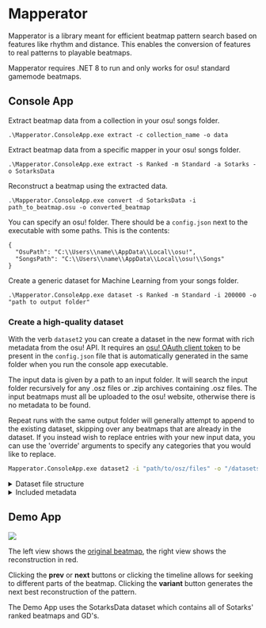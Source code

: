 # Mapperator

Mapperator is a library meant for efficient beatmap pattern search based on features like rhythm and distance.
This enables the conversion of features to real patterns to playable beatmaps.

Mapperator requires .NET 8 to run and only works for osu! standard gamemode beatmaps.

## Console App

Extract beatmap data from a collection in your osu! songs folder.
```
.\Mapperator.ConsoleApp.exe extract -c collection_name -o data
```

Extract beatmap data from a specific mapper in your osu! songs folder.
```
.\Mapperator.ConsoleApp.exe extract -s Ranked -m Standard -a Sotarks -o SotarksData
```

Reconstruct a beatmap using the extracted data.
```
.\Mapperator.ConsoleApp.exe convert -d SotarksData -i path_to_beatmap.osu -o converted_beatmap
```

You can specify an osu! folder. There should be a `config.json` next to the executable with some paths. This is the contents:
```
{
  "OsuPath": "C:\\Users\\name\\AppData\\Local\\osu!",
  "SongsPath": "C:\\Users\\name\\AppData\\Local\\osu!\\Songs"
}
```

Create a generic dataset for Machine Learning from your songs folder.

```
.\Mapperator.ConsoleApp.exe dataset -s Ranked -m Standard -i 200000 -o "path to output folder"
```

### Create a high-quality dataset

With the verb `dataset2` you can create a dataset in the new format with rich metadata from the osu! API.
It requires an [osu! OAuth client token](https://osu.ppy.sh/home/account/edit) to be present in the `config.json` file that is automatically generated in the same folder when you run the console app executable.

The input data is given by a path to an input folder. It will search the input folder recursively for any .osz files or .zip archives containing .osz files.
The input beatmaps must all be uploaded to the osu! website, otherwise there is no metadata to be found.

Repeat runs with the same output folder will generally attempt to append to the existing dataset, skipping over any beatmaps that are already in the dataset. If you instead wish to replace entries with your new input data, you can use the 'override' arguments to specify any categories that you would like to replace.

```bash
Mapperator.ConsoleApp.exe dataset2 -i "path/to/osz/files" -o "/datasets/cool_dataset"
```

<details>
<summary>Dataset file structure</summary>
  
```
OutputFolder
├── metadata.parquet
├── data
│   ├── 1 Kenji Ninuma - DISCO PRINCE
│   │   ├── 20.mp3
│   │   ├── Kenji Ninuma - DISCOPRINCE (peppy) [Normal].osu
│   ├── 3 Ni-Ni - 1,2,3,4, 007 [Wipeout Series]
│   │   ├── 1,2,3,4, 007 (Speed Pop Mix).mp3
│   │   ├── Ni-Ni - 1,2,3,4, 007 [Wipeout Series] (MCXD) [-Breezin-].osu
│   │   ├── Ni-Ni - 1,2,3,4, 007 [Wipeout Series] (MCXD) [-Crusin-].osu
│   │   ├── Ni-Ni - 1,2,3,4, 007 [Wipeout Series] (MCXD) [-Hardrock-].osu
│   │   ├── Ni-Ni - 1,2,3,4, 007 [Wipeout Series] (MCXD) [-Sweatin-].osu
...
```
</details>

<details>

<summary>Included metadata</summary>

```
>>> df.loc[989342].iloc[0]
Artist                                     Denkishiki Karen Ongaku Shuudan
ArtistUnicode                                                    電気式華憐音楽集団
Creator                                                           OliBomby
FavouriteCount                                                          87
Nsfw                                                                 False
Offset                                                                   0
BeatmapSetPlayCount                                                 100314
Source                                                                    
BeatmapSetStatus                                                    ranked
Spotlight                                                            False
Title                                                 Aoki Kotou no Anguis
TitleUnicode                                                   碧き孤島のアングゥィス
BeatmapSetUserId                                                   6573093
Video                                                                False
Description              <div class='bbcode bbcode--normal-line-height'...
GenreId                                                                 11
GenreName                                                            Metal
LanguageId                                                               3
LanguageName                                                      Japanese
PackTags                                                            [S862]
Ratings                               [0, 4, 1, 0, 0, 1, 1, 3, 2, 13, 116]
DownloadDisabled                                                     False
BeatmapSetBpm                                                        197.0
CanBeHyped                                                           False
DiscussionLocked                                                     False
BeatmapSetIsScoreable                                                 True
BeatmapSetLastUpdated                                  2020-01-28 13:23:12
BeatmapSetRanked                                                         1
RankedDate                                             2020-02-06 13:02:45
Storyboard                                                           False
SubmittedDate                                          2019-06-18 12:02:28
Tags                     denkare metal power gothic japanese carnaval t...
DifficultyRating                                                      6.16
Mode                                                                   osu
Status                                                              ranked
TotalLength                                                            253
UserId                                                             6573093
Version                                                        Ardens Spes
Checksum                                  f05ed490aece35b410421d7009dfb238
MaxCombo                                                              1779
Accuracy                                                               9.0
Ar                                                                     9.3
Bpm                                                                  197.0
CountCircles                                                          1014
CountSliders                                                           362
CountSpinners                                                            2
Cs                                                                     4.0
Drain                                                                  6.0
HitLength                                                              253
IsScoreable                                                           True
LastUpdated                                            2020-01-28 13:23:12
ModeInt                                                                  0
PassCount                                                             4653
PlayCount                                                            51390
Ranked                                                                   1
StarRating               [3.5099857, 4.8706975, 6.1123815, 7.53119, 9.0...
OmdbTags                 [simple, geometric, bursts, stamina, clean, ma...
AudioFile                                                        audio.mp3
BeatmapSetFolder         989342 Denkishiki Karen Ongaku Shuudan - Aoki ...
BeatmapFile              Denkishiki Karen Ongaku Shuudan - Aoki Kotou n...
Name: 2069601, dtype: object
```

</details>

## Demo App

![](https://i.imgur.com/iU5TE28.png)

The left view shows the [original beatmap](https://osu.ppy.sh/beatmapsets/989342#osu/2069602), the right view shows the reconstruction in red. 

Clicking the **prev** or **next** buttons or clicking the timeline allows for seeking to different parts of the beatmap. Clicking the **variant** button generates the next best reconstruction of the pattern.

The Demo App uses the SotarksData dataset which contains all of Sotarks' ranked beatmaps and GD's.

